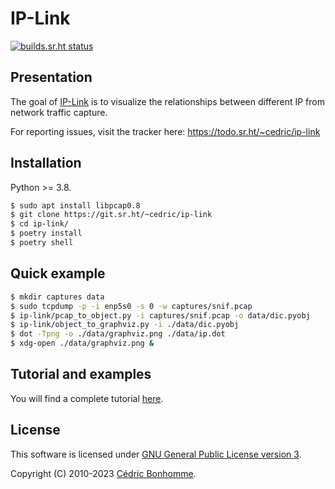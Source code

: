 # IP-Link

[![builds.sr.ht status](https://builds.sr.ht/~cedric/ip-link.svg)](https://builds.sr.ht/~cedric/ip-link)


## Presentation

The goal of [IP-Link](https://git.sr.ht/~cedric/ip-link)
is to visualize the relationships between different IP from network traffic capture.

For reporting issues, visit the tracker here:
https://todo.sr.ht/~cedric/ip-link


## Installation

Python >= 3.8.

```bash
$ sudo apt install libpcap0.8
$ git clone https://git.sr.ht/~cedric/ip-link
$ cd ip-link/
$ poetry install
$ poetry shell
```

## Quick example

```bash
$ mkdir captures data
$ sudo tcpdump -p -i enp5s0 -s 0 -w captures/snif.pcap
$ ip-link/pcap_to_object.py -i captures/snif.pcap -o data/dic.pyobj
$ ip-link/object_to_graphviz.py -i ./data/dic.pyobj
$ dot -Tpng -o ./data/graphviz.png ./data/ip.dot
$ xdg-open ./data/graphviz.png &
```



## Tutorial and examples

You will find a complete tutorial
[here](https://ip-link.readthedocs.io/en/latest/tutorial.html).


## License

This software is licensed under
[GNU General Public License version 3](https://www.gnu.org/licenses/gpl-3.0.html).

Copyright (C) 2010-2023 [Cédric Bonhomme](https://www.cedricbonhomme.org).
